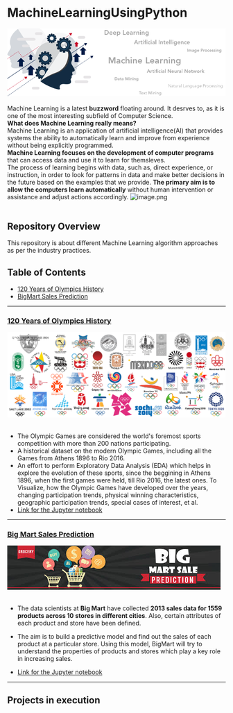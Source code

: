 # MachineLearningUsingPython

![image.png](images/banner.png)<br><br>
Machine Learning is a latest __buzzword__ floating around. It desrves to, as it is one of the most interesting subfield of Computer Science.<br>
__What does Machine Learning really means?__<br>
Machine Learning is an application of artificial intelligence(AI) that provides systems the ability  to automatically learn and improve from experience without being explicitly programmed.<br>
__Machine Learning focuses on the development of computer programs__ that can access data and use it to learn for themsleves.<br>
The process of learning begins with data, such as, direct experience, or instruction, in order to look for patterns in data and make better decisions in the future based on the examples that we provide. __The primary aim is to allow the computers learn automatically__ without human intervention or assistance and adjust actions accordingly.
![image.png](image/mlflow.png)<br><br>

## Repository Overview
This repository is about different Machine Learning algorithm approaches as per the industry practices.

## Table of Contents
- [120 Years of Olympics History](#section1)<br>
- [BigMart Sales Prediction](#section2)<br>
___
<a id=section1></a>
### [120 Years of Olympics History](./OlympicsHistory)
![image.jpg](images/olympics.png)<br><br>
- The Olympic Games are considered the world's foremost sports competition with more than 200 nations participating. 
- A historical dataset on the modern Olympic Games, including all the Games from Athens 1896 to Rio 2016.
- An effort to perform Exploratory Data Analysis (EDA) which helps in explore the evolution of these sports, since the beggining in Athens 1896, when the first games were held, till Rio 2016, the latest ones. To Visualize, how the Olympic Games have developed over the years, changing participation trends, physical winning characteristics, geographic participation trends, special cases of interest, et al.
- [Link for the Jupyter notebook](./OlympicsHistory/Olympics_EDA_Notebook.ipynb)


___
<a id=section2></a>
### [Big Mart Sales Prediction](./BigMartSales)
![image.jpg](images/bigmartsales.jpg)<br><br>
- The data scientists at __Big Mart__ have collected __2013 sales data for 1559 products across 10 stores in different cities__. Also, certain attributes of each product and store have been defined. 
- The aim is to build a predictive model and find out the sales of each product at a particular store. Using this model, BigMart will try to understand the properties of products and stores which play a key role in increasing sales. 

- [Link for the Jupyter notebook](./BigMartSales/Big_Mart_Sales_Prediction.ipynb)


___

## Projects in execution

